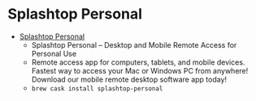 # Splashtop Personal
- [Splashtop Personal](https://www.splashtop.com/personal)
  -  Splashtop Personal – Desktop and Mobile Remote Access for Personal Use
  - Remote access app for computers, tablets, and mobile devices. Fastest way to access your Mac or Windows PC from anywhere! Download our mobile remote desktop software app today!
  - `brew cask install splashtop-personal`
